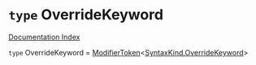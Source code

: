 # `type` OverrideKeyword

[Documentation Index](../README.md)

`type` OverrideKeyword = [ModifierToken](../private.interface.ModifierToken/README.md)\<[SyntaxKind.OverrideKeyword](../private.enum.SyntaxKind/README.md#overridekeyword--164)>